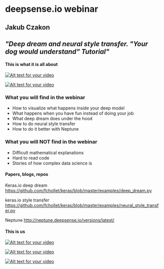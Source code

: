 # deepsense.io webinar 

## Jakub Czakon
## *"Deep dream and neural style transfer. "Your dog would understand" Tutorial"*

#### This is what it is all about

[![Alt text for your video](https://d.ibtimes.co.uk/en/full/1447143/mad-max-fury-road-google-deepdream.jpg?w=650)](https://www.youtube.com/watch?v=DgPaCWJL7XI)

[![Alt text for your video](http://genekogan.com/images/style-transfer/ml_egypt_crab_maps.jpg)](http://genekogan.com/images/style-transfer/picasso-periods.mp4)

### What you will find in the webinar

- How to visualize what happens inside your deep model
- What happens when you have fun instead of doing your job
- What deep dream does under the hood
- How to do neural style transfer
- How to do it better with Neptune

### What you will NOT find in the webinar

- Difficult mathematical explanations
- Hard to read code 
- Stories of how complex data science is

#### Papers, blogs, repos

Keras.io deep dream https://github.com/fchollet/keras/blob/master/examples/deep_dream.py

keras.io style transfer https://github.com/fchollet/keras/blob/master/examples/neural_style_transfer.py

Neptune http://neptune.deepsense.io/versions/latest/

#### This is us

[![Alt text for your video](https://deepsense.io/wp-content/uploads/2016/11/ds.io-logo-big.png?w=350)](https://deepsense.io/)

[![Alt text for your video](https://www.codilime.com/wp-content/uploads/2016/03/codilime-color-logo-white-background-300-jpg.jpg?w=350)](https://www.codilime.com/)

[![Alt text for your video](http://neptune.deepsense.io/img/logo.png?w=350)](https://deepsense.io/neptune-early-adopter-program/)
